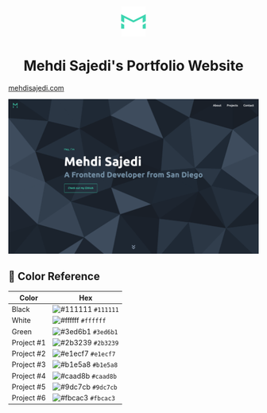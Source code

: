 <div align="center">
  <img alt="Logo" src="https://raw.githubusercontent.com/mehdi-sajedi/portfolio/main/public/Logo.svg" width="50" height='60' />
</div>

<h1 align='center'>Mehdi Sajedi's Portfolio Website</h1>

<p>
  <a href='https://mehdisajedi.com'>mehdisajedi.com</a>
</p>

![demo](https://raw.githubusercontent.com/mehdi-sajedi/Portfolio/main/demo.png)

## 🎨 Color Reference

| Color      | Hex                                                                |
| ---------- | ------------------------------------------------------------------ |
| Black      | ![#111111](https://via.placeholder.com/10/111111?text=+) `#111111` |
| White      | ![#ffffff](https://via.placeholder.com/10/ffffff?text=+) `#ffffff` |
| Green      | ![#3ed6b1](https://via.placeholder.com/10/3ed6b1?text=+) `#3ed6b1` |
| Project #1 | ![#2b3239](https://via.placeholder.com/10/2b3239?text=+) `#2b3239` |
| Project #2 | ![#e1ecf7](https://via.placeholder.com/10/e1ecf7?text=+) `#e1ecf7` |
| Project #3 | ![#b1e5a8](https://via.placeholder.com/10/b1e5a8?text=+) `#b1e5a8` |
| Project #4 | ![#caad8b](https://via.placeholder.com/10/caad8b?text=+) `#caad8b` |
| Project #5 | ![#9dc7cb](https://via.placeholder.com/10/9dc7cb?text=+) `#9dc7cb` |
| Project #6 | ![#fbcac3](https://via.placeholder.com/10/fbcac3?text=+) `#fbcac3` |
